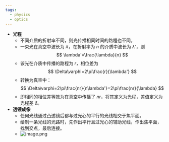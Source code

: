 ```yaml
---
tags:
  - physics
  - optics
---
```

- **光程**
	- 不同介质的折射率不同，则光传播相同时间的路程也不同。
	- 一束光在真空中波长为 $\lambda$，在折射率为 $n$ 的介质中波长为 $\lambda'$，则
	  $$
	  \lambda'=\frac{\lambda}{n}
	  $$
	- 该光在介质中传播的路程为 $r$，相位差为
	  $$
	  \Delta\varphi=2\pi\frac{r}{\lambda'}
	  $$
	- 转换为真空中：
	  $$
	  \Delta\varphi=2\pi\frac{nr}{n\lambda'}=2\pi\frac{nr}{\lambda}
	  $$
	- 即相同的相位差等效为在真空中传播了 $nr$，将其定义为光程，差值定义为光程差 $\delta$。
- **透镜成像**
	- 任何光线通过凸透镜后都与过光心的平行的光线相交于焦平面。
	- 绘制一条光线的光路时，先作出平行且过光心的辅助光线，作出焦平面，找到交点，最后连接。
	- ![image.png](../../../assets/光学基础/lens-imaging.png)